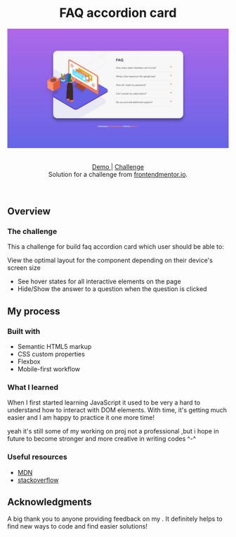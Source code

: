 <h1 align="center">FAQ accordion card 
</h1>

![](./screenshots/desktop.jpg)

<br>

<div align="center">
   <a href="https://ahlam-alsaffarini.github.io/1-interactive-rating/">Demo </a>
   <span> | </span>
   <a href="https://www.frontendmentor.io/challenges/faq-accordion-card-XlyjD0Oam">Challenge </a>
</div>

<div align="center">
   Solution for a challenge from  <a href="https://www.frontendmentor.io/challenges/faq-accordion-card-XlyjD0Oam" target="_blank">frontendmentor.io</a>.
</div>
<br>
<br>

## Overview

### The challenge

This a challenge for build faq accordion card which user should be able to:

View the optimal layout for the component depending on their device's screen size

- See hover states for all interactive elements on the page
- Hide/Show the answer to a question when the question is clicked

## My process

### Built with

- Semantic HTML5 markup
- CSS custom properties
- Flexbox
- Mobile-first workflow

### What I learned

When I first started learning JavaScript it used to be very a hard to understand how to interact with DOM elements. With time, it's getting much easier and I am happy to practice it one more time!

yeah it's still some of my working on proj not a professional ,but i hope in future to become stronger and more creative in writing codes ^-^

### Useful resources

- [MDN](https://developer.mozilla.org/en-US/)
- [stackoverflow](https://stackoverflow.com/)

## Acknowledgments

A big thank you to anyone providing feedback on my . It definitely helps to find new ways to code and find easier solutions!

